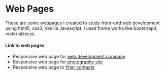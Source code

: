 # Web Pages
These are some webpages I created to study front-end web development using html5, css3, Vanilla Javascript. I used frame works like bootstrap4, materialzecss.

#### Link to web pages
   - Responsive web page for [web development company](https://jude98.github.io/Web-Design/JGJ&#32;Design)
   - Responsive web page for [photography site](https://jude98.github.io/Web-Design/Photography)
   - Responsive web page to [filter contacts](https://jude98.github.io/Web-Design/Materilaze)
